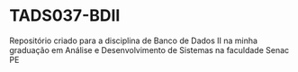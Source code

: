 # TADS037-BDII
Repositório criado para a disciplina de Banco de Dados II na minha graduação em Análise e Desenvolvimento de Sistemas na faculdade Senac PE
